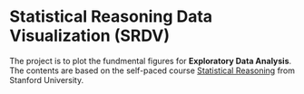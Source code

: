 # Statistical Reasoning Data Visualization (SRDV)
The project is to plot the fundmental figures for **Exploratory Data Analysis**.
The contents are based on the self-paced course [Statistical Reasoning](https://lagunita.stanford.edu/courses/OLI/StatReasoning/Open/course/) from Stanford University. 
